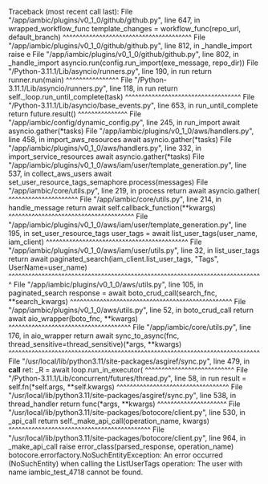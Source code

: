 Traceback (most recent call last):
  File "/app/iambic/plugins/v0_1_0/github/github.py", line 647, in wrapped_workflow_func
    template_changes = workflow_func(repo_url, default_branch)
                       ^^^^^^^^^^^^^^^^^^^^^^^^^^^^^^^^^^^^^^^
  File "/app/iambic/plugins/v0_1_0/github/github.py", line 812, in _handle_import
    raise e
  File "/app/iambic/plugins/v0_1_0/github/github.py", line 802, in _handle_import
    asyncio.run(config.run_import(exe_message, repo_dir))
  File "/Python-3.11.1/Lib/asyncio/runners.py", line 190, in run
    return runner.run(main)
           ^^^^^^^^^^^^^^^^
  File "/Python-3.11.1/Lib/asyncio/runners.py", line 118, in run
    return self._loop.run_until_complete(task)
           ^^^^^^^^^^^^^^^^^^^^^^^^^^^^^^^^^^^
  File "/Python-3.11.1/Lib/asyncio/base_events.py", line 653, in run_until_complete
    return future.result()
           ^^^^^^^^^^^^^^^
  File "/app/iambic/config/dynamic_config.py", line 245, in run_import
    await asyncio.gather(*tasks)
  File "/app/iambic/plugins/v0_1_0/aws/handlers.py", line 458, in import_aws_resources
    await asyncio.gather(*tasks)
  File "/app/iambic/plugins/v0_1_0/aws/handlers.py", line 332, in import_service_resources
    await asyncio.gather(*tasks)
  File "/app/iambic/plugins/v0_1_0/aws/iam/user/template_generation.py", line 537, in collect_aws_users
    await set_user_resource_tags_semaphore.process(messages)
  File "/app/iambic/core/utils.py", line 219, in process
    return await asyncio.gather(
           ^^^^^^^^^^^^^^^^^^^^^
  File "/app/iambic/core/utils.py", line 214, in handle_message
    return await self.callback_function(**kwargs)
           ^^^^^^^^^^^^^^^^^^^^^^^^^^^^^^^^^^^^^^
  File "/app/iambic/plugins/v0_1_0/aws/iam/user/template_generation.py", line 195, in set_user_resource_tags
    user_tags = await list_user_tags(user_name, iam_client)
                ^^^^^^^^^^^^^^^^^^^^^^^^^^^^^^^^^^^^^^^^^^^
  File "/app/iambic/plugins/v0_1_0/aws/iam/user/utils.py", line 32, in list_user_tags
    return await paginated_search(iam_client.list_user_tags, "Tags", UserName=user_name)
           ^^^^^^^^^^^^^^^^^^^^^^^^^^^^^^^^^^^^^^^^^^^^^^^^^^^^^^^^^^^^^^^^^^^^^^^^^^^^^
  File "/app/iambic/plugins/v0_1_0/aws/utils.py", line 105, in paginated_search
    response = await boto_crud_call(search_fnc, **search_kwargs)
               ^^^^^^^^^^^^^^^^^^^^^^^^^^^^^^^^^^^^^^^^^^^^^^^^^
  File "/app/iambic/plugins/v0_1_0/aws/utils.py", line 52, in boto_crud_call
    return await aio_wrapper(boto_fnc, **kwargs)
           ^^^^^^^^^^^^^^^^^^^^^^^^^^^^^^^^^^^^^
  File "/app/iambic/core/utils.py", line 176, in aio_wrapper
    return await sync_to_async(fnc, thread_sensitive=thread_sensitive)(*args, **kwargs)
           ^^^^^^^^^^^^^^^^^^^^^^^^^^^^^^^^^^^^^^^^^^^^^^^^^^^^^^^^^^^^^^^^^^^^^^^^^^^^
  File "/usr/local/lib/python3.11/site-packages/asgiref/sync.py", line 479, in __call__
    ret: _R = await loop.run_in_executor(
              ^^^^^^^^^^^^^^^^^^^^^^^^^^^
  File "/Python-3.11.1/Lib/concurrent/futures/thread.py", line 58, in run
    result = self.fn(*self.args, **self.kwargs)
             ^^^^^^^^^^^^^^^^^^^^^^^^^^^^^^^^^^
  File "/usr/local/lib/python3.11/site-packages/asgiref/sync.py", line 538, in thread_handler
    return func(*args, **kwargs)
           ^^^^^^^^^^^^^^^^^^^^^
  File "/usr/local/lib/python3.11/site-packages/botocore/client.py", line 530, in _api_call
    return self._make_api_call(operation_name, kwargs)
           ^^^^^^^^^^^^^^^^^^^^^^^^^^^^^^^^^^^^^^^^^^^
  File "/usr/local/lib/python3.11/site-packages/botocore/client.py", line 964, in _make_api_call
    raise error_class(parsed_response, operation_name)
botocore.errorfactory.NoSuchEntityException: An error occurred (NoSuchEntity) when calling the ListUserTags operation: The user with name iambic_test_4718 cannot be found.
